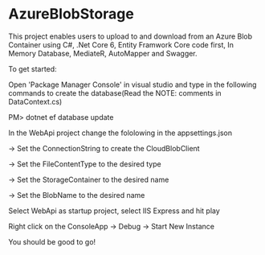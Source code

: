# AzureBlobStorage
This project enables users to upload to and download from an Azure Blob Container using C#, .Net Core 6, Entity Framwork Core code first, In Memory Database, MediateR, AutoMapper and Swagger.

To get started:

Open 'Package Manager Console' in visual studio and type in the following commands to create the database(Read the NOTE: comments in DataContext.cs)

PM> dotnet ef database update

In the WebApi project change the fololowing in the appsettings.json

  -> Set the ConnectionString to create the CloudBlobClient

  -> Set the FileContentType to the desired type

  -> Set the StorageContainer to the desired name

  -> Set the BlobName to the desired name

Select WebApi as startup project, select IIS Express and  hit play

Right click on the ConsoleApp -> Debug -> Start New Instance

You should be good to go!

